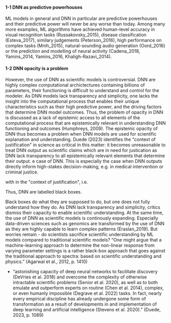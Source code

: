 #### 1-1 DNN as predictive powerhouses

ML models in general and DNN in particular are predictive powerhouses and their predictive power will never be any worse than today. Among many more examples, ML algorithms have achieved human-level accuracy in visual recognition tasks (Russakovsky_2015), disease classification (Esteva_2017), similary judgements (Peterson_2016), high performance on complex tasks (Mnih_2015), natural-sounding audio generation (Oord_2016) or the prediction and modelling of neural activity (Cadena_2018, Yamins_2014, Yamins_2016, Khaligh-Razavi_2014).


#### 1-2 DNN opacity is a problem


However, the use of DNN as scientific models is controversial. DNN are highly complex computational archictectures containing billions of parameters, their functioning is difficult to understand and control for the modeler. As DNN models lack transparency and simplicity, one lacks the insight into the computational process that enables their unique characteristics such as their high predictive power, and the driving factors that determine DNN model outcomes. Thus, the problem of opacity in DNN is discussed as a lack of epistemic access to all elements of the computational process that are epistemically relevant in understanding DNN functioning and outcomes (Humphreys, 2009).
The epistemic opacity of DNN thus becomes a problem when DNN models are used for scientific explanation and understanding. Duede (2023) identifies the "context of justification" in science as critical in this matter: it becomes unreasonable to treat DNN output as scientific claims which are in need for justication as DNN lack transparency to all epistemically relevant elements that determine their output. e case of DNN. This is especially the case when DNN outputs directly inform high-stakes decision-making, e.g. in medical intervention or criminal justice.

with in the "context of justification", i.e. 


Thus, DNN are labelled black boxes. 

Black boxes do what they are supposed to do, but one does not fully understand how they do. As DNN lack transparency and simplicity, critics dismiss their capacity to enable scientific understanding. At the same time, the use of DNN as scientific models is continously expanding. Especially data-driven sciences such as genomics are transformed by the use of DNN as they are highly capable to learn complex patterns (Eraslan_2019). But worries remain - do scientists sacrifice scientific understanding by ML models compared to traditional scientific models?
“One might argue that a machine-learning approach to determine the non-linear response from varying parameter settings is a rather black-box approach that goes against the traditional approach to spectra: based on scientific understanding and physics.” (Agarwal et al., 2012, p. 1410)





- “astonishing capacity of deep neural networks to facilitate discovery (DeVries et al. 2018) and overcome the complexity of otherwise intractable scientific problems (Senior et al. 2020), as well as to both emulate and outperform experts on routine (Chen et al. 2014), complex, or even humanly impossible (Degrave et al. 2022) tasks. In fact, nearly every empirical discipline has already undergone some form of transformation as a result of developments in and implementation of deep learning and artificial intelligence (Stevens et al. 2020).” (Duede, 2023, p. 1089)






